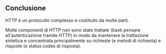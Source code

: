 ## Conclusione

HTTP è un protocollo complesso e costituito da molte parti.

Molte componenti di HTTP non sono state trattate (basti pensare
all'autenticazione tramite HTTP) in modo da mantenere la trattazione sintetica e
concentrata principalmente su richieste (e metodi di richiesta) e risposte (e
status codes di risposta).
